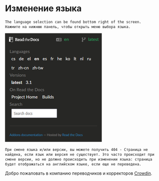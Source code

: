 # Изменение языка

```{note}
The language selection can be found bottom right of the screen. Нажмите на нижнюю панель, чтобы открыть меню выбора языка.
```

![Открыть меню языка](../images/documentation_language_menu.png)

```{warning}
При смене языка и/или версии, вы можете получить 404 - Страница не найдена, если язык или версия не существует. Это часто происходит при смене версии, но не должно происходить при изменении языка: страница будет отображаться на английском языке, если еще не переведена.
```

Добро пожаловать в компанию переводчиков и корректоров [Crowdin](https://crowdin.com/project/androidapsdocs).
